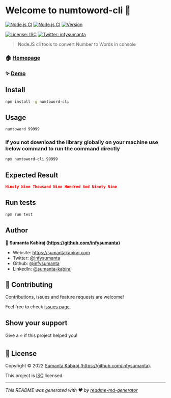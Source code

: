 # Welcome to numtoword-cli 👋

[![Node.js CI](https://github.com/infysumanta/numtoword-cli/actions/workflows/node.js.yml/badge.svg)](https://github.com/infysumanta/numtoword-cli/actions/workflows/node.js.yml)
[![Node.js CI](https://github.com/infysumanta/numtoword-cli/actions/workflows/publish.yml/badge.svg)](https://github.com/infysumanta/numtoword-cli/actions/workflows/publish.yml)
[![Version](https://img.shields.io/npm/v/numtoword-cli.svg)](https://www.npmjs.com/package/numtoword-cli)

[![License: ISC](https://img.shields.io/github/license/infysumanta/numtoword-cli)](https://github.com/infysumanta/numtoword-cli/blob/master/LICENSE)
[![Twitter: infysumanta](https://img.shields.io/twitter/follow/infysumanta.svg?style=social)](https://twitter.com/infysumanta)

> NodeJS cli tools to convert Number to Words in console

### 🏠 [Homepage](https://github.com/infysumanta/numtoword-cli#readme)

### ✨ [Demo](https://github.com/infysumanta/numtoword-cli#readme)

## Install

```sh
npm install -g numtoword-cli
```

## Usage

```sh
numtoword 99999
```

### if you not download the library globally on your machine use below command to run the command directly

```sh
npx numtoword-cli 99999
```

## Expected Result

```json
Ninety Nine Thousand Nine Hundred And Ninety Nine
```

## Run tests

```sh
npm run test
```

## Author

👤 **Sumanta Kabiraj (https://github.com/infysumanta)**

- Website: https://sumantakabiraj.com
- Twitter: [@infysumanta](https://twitter.com/infysumanta)
- Github: [@infysumanta](https://github.com/infysumanta)
- LinkedIn: [@sumanta-kabiraj](https://linkedin.com/in/sumanta-kabiraj)

## 🤝 Contributing

Contributions, issues and feature requests are welcome!

Feel free to check [issues page](https://github.com/infysumanta/numtoword-cli/issues).

## Show your support

Give a ⭐️ if this project helped you!

## 📝 License

Copyright © 2022 [Sumanta Kabiraj (https://github.com/infysumanta)](https://github.com/infysumanta).

This project is [ISC](https://github.com/infysumanta/numtoword-cli/blob/master/LICENSE) licensed.

---

_This README was generated with ❤️ by [readme-md-generator](https://github.com/kefranabg/readme-md-generator)_
